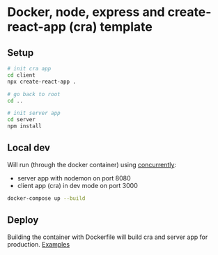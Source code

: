 # Docker, node, express and create-react-app (cra) template

## Setup
```sh
# init cra app
cd client
npx create-react-app .

# go back to root
cd ..

# init server app
cd server
npm install
```

## Local dev
Will run (through the docker container) using [concurrently](https://www.npmjs.com/package/concurrently):
- server app with nodemon on port 8080
- client app (cra) in dev mode on port 3000

```sh
docker-compose up --build
```

## Deploy
Building the container with Dockerfile will build cra and server app for production.
[Examples](https://github.com/tobbbe/docker-templates#build-and-deploy-containers)